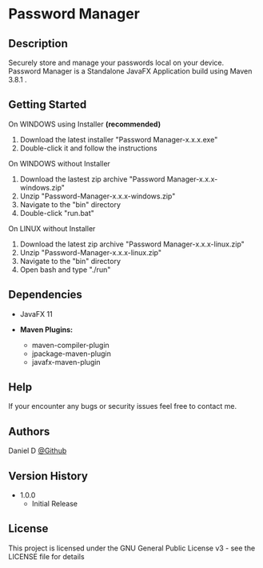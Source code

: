 # <b>Password Manager</b>

## <b>Description</b>

Securely store and manage your passwords local on your device.</br>
Password Manager is a Standalone JavaFX Application build using Maven 3.8.1 .</br>

## <b>Getting Started</b>

On WINDOWS using Installer <b>(recommended)</b>

1. Download the latest installer "Password Manager-x.x.x.exe"
2. Double-click it and follow the instructions

On WINDOWS without Installer

1. Download the lastest zip archive "Password Manager-x.x.x-windows.zip"
2. Unzip "Password-Manager-x.x.x-windows.zip"
3. Navigate to the "bin" directory
4. Double-click "run.bat"

On LINUX without Installer

1. Download the latest zip archive "Password Manager-x.x.x-linux.zip"
2. Unzip "Password-Manager-x.x.x-linux.zip"
3. Navigate to the "bin" directory
4. Open bash and type "./run"

## <b>Dependencies</b>

* JavaFX 11

* <b>Maven Plugins:</b></br>
    * maven-compiler-plugin</br>
    * jpackage-maven-plugin</br>
    * javafx-maven-plugin</br>

## <b>Help</b>

If your encounter any bugs or security issues feel free to contact me.

## <b>Authors</b>

Daniel D
[@Github](https://github.com/Daniel446f6c/)

## <b>Version History</b>

* 1.0.0
    * Initial Release

## <b>License</b>

This project is licensed under the GNU General Public License v3  - see the LICENSE file for details
